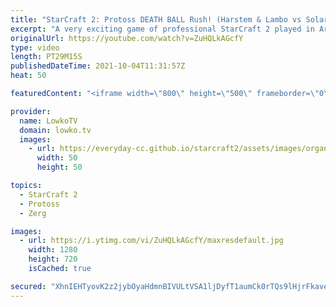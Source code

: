 ```yaml
---
title: "StarCraft 2: Protoss DEATH BALL Rush! (Harstem & Lambo vs Solar & DRG)"
excerpt: "A very exciting game of professional StarCraft 2 played in Archon Mode. This is a Zerg versus Protoss played between Solar & DRG and Harstem & Lambo.  ByuN & Dark vs Harstem & Lambo: https://youtu.be/Ev1ZpdlaIjw OlimoLeague on Patreon: https://www.patreon.com/olimoley  Support my work on Patreon: http://www.patreon.com/lowkotv"
originalUrl: https://youtube.com/watch?v=ZuHQLkAGcfY
type: video
length: PT29M15S
publishedDateTime: 2021-10-04T11:31:57Z
heat: 50

featuredContent: "<iframe width=\"800\" height=\"500\" frameborder=\"0\" src=\"https://www.youtube.com/embed/ZuHQLkAGcfY\" allow=\"accelerometer; autoplay; encrypted-media; gyroscope; picture-in-picture\" allowfullscreen></iframe>"

provider:
  name: LowkoTV
  domain: lowko.tv
  images:
    - url: https://everyday-cc.github.io/starcraft2/assets/images/organizations/lowko.tv-50x50.jpg
      width: 50
      height: 50

topics:
  - StarCraft 2
  - Protoss
  - Zerg

images:
  - url: https://i.ytimg.com/vi/ZuHQLkAGcfY/maxresdefault.jpg
    width: 1280
    height: 720
    isCached: true

secured: "XhnIEHTyovK2z2jybOyaHdmnBIVULtVSA1ljDyfT1aumCk0rTQs9lHjrFkaver+LNLsgPIiZ87oa8HOP+G1G8TVoBgY7XsbmTjdo01mEM6H3nUFdjHTKimMCJCnwoD5yhnjo7AgC9GP4Ql5Wg4AEngFaxYppGFNHj1UknqyKEsJ1U5ZbpZFOGnwiVgpPsF5Qg4ZN/7c2RHWzzarY5DBOtJKWQrsvr8DUB5exauxxX10AiTczwjYaT28GS8prP4s4H+wEuVqBM6WHXyHSdpA2oBH5eu+iawNGxTmToxsdsnwzJHxuaSKtO2dtSTnH/vvpRyInHvEMR57/vvJSlTmtDeTlnNYuiuvsgNDFAOKuKvWS7lLLFVOS4cuazYOYgHjewfem8KVG2G0OCeN2WGw/tAPQFl6sx+hsUJ6kRdDK7r4=;58UJj1rpDPi8nwOsEBvLPA=="
---
```


